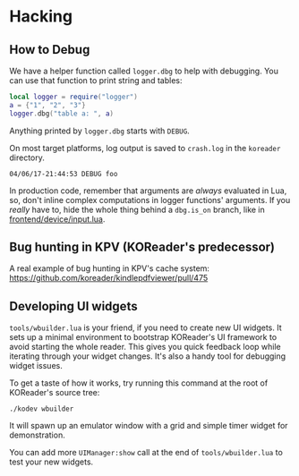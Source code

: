 Hacking
=======

## How to Debug

We have a helper function called `logger.dbg` to help with debugging. You can use that function to print string and tables:

```lua
local logger = require("logger")
a = {"1", "2", "3"}
logger.dbg("table a: ", a)
```

Anything printed by `logger.dbg` starts with `DEBUG`.

On most target platforms, log output is saved to `crash.log` in the `koreader` directory.

```
04/06/17-21:44:53 DEBUG foo
```

In production code, remember that arguments are *always* evaluated in Lua, so,
don't inline complex computations in logger functions' arguments.
If you *really* have to, hide the whole thing behind a `dbg.is_on` branch,
like in [frontend/device/input.lua](https://github.com/koreader/koreader/blob/ba6fef4d7ba217ca558072f090849000e72ba142/frontend/device/input.lua#L1131-L1134).

## Bug hunting in KPV (KOReader's predecessor)

A real example of bug hunting in KPV's cache system: <https://github.com/koreader/kindlepdfviewer/pull/475>


## Developing UI widgets ##

`tools/wbuilder.lua` is your friend, if you need to create new UI widgets. It
sets up a minimal environment to bootstrap KOReader's UI framework to avoid
starting the whole reader. This gives you quick feedback loop while iterating
through your widget changes. It's also a handy tool for debugging widget
issues.

To get a taste of how it works, try running this command at the root of
KOReader's source tree:

```
./kodev wbuilder
```

It will spawn up an emulator window with a grid and simple timer widget for
demonstration.

You can add more `UIManager:show` call at the end of `tools/wbuilder.lua` to
test your new widgets.
